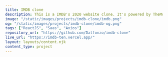 ```yaml
---
title: IMDB clone
description: This is a IMDB's 2020 website clone. It's powered by TheMovieDb API and another one used for news. Some of the available features are reading recent entertainment news and the access to information about movies and series.
image: "/static/images/projects/imdb-clone/imdb.png"
og: "/static/images/projects/imdb-clone/imdb-og.png"
tags: ["ReactJS", "Saas", "Axios"]
repository_url: "https://github.com/Dalfonzo/imdb-clone"
live_url: "https://imdb-ten.vercel.app/"
layout: layouts/content.njk
content_type: project
---
```


<!-- <p>[WIP] - Coming soon...</p> -->
